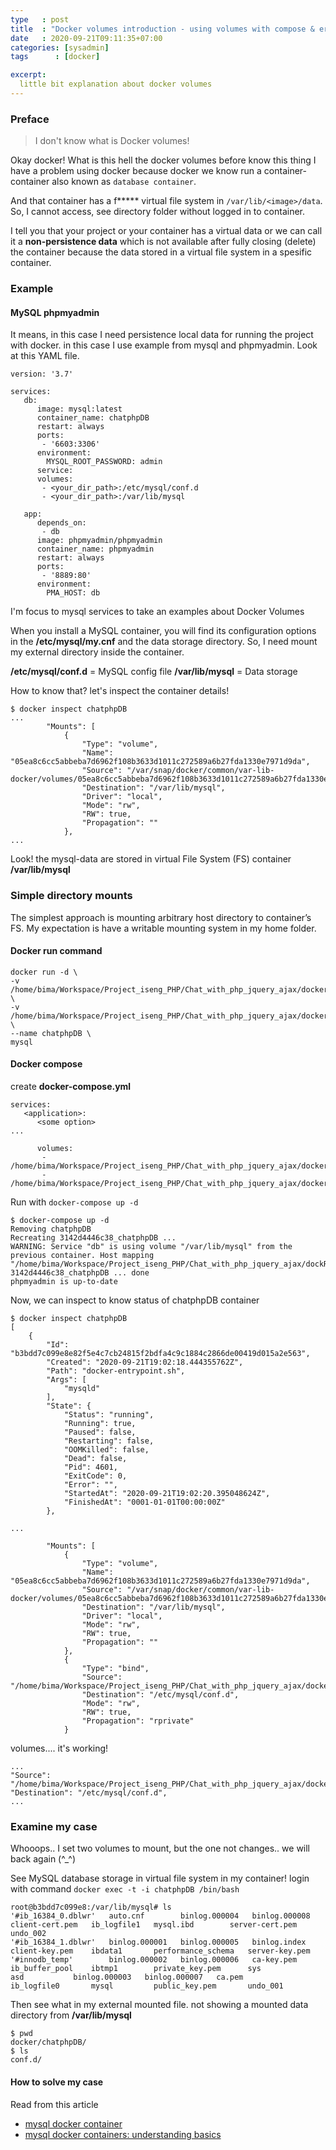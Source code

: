 ```yaml
---
type   : post
title  : "Docker volumes introduction - using volumes with compose & error"
date   : 2020-09-21T09:11:35+07:00
categories: [sysadmin]
tags      : [docker]

excerpt:
  little bit explanation about docker volumes
---
```


### Preface
>I don't know what is Docker volumes!

Okay docker! What is this hell the docker volumes before know this thing I have a problem using docker because docker we know run a container-container also known as ```database container```.

And that container has a f***** virtual file system in  ```/var/lib/<image>/data```. So, I cannot access, see directory folder without logged in to container.

I tell you that your project or your container has a virtual data or we can call it a **non-persistence data** which is not available after fully closing (delete) the container because the data stored in a virtual file system in a spesific container.

### Example
#### MySQL phpmyadmin
It means, in this case I need persistence local data for running the project with docker. in this case I use example from mysql and phpmyadmin. Look at this YAML file.

```
version: '3.7'

services:
   db:
      image: mysql:latest
      container_name: chatphpDB
      restart: always
      ports:
       - '6603:3306'
      environment:
        MYSQL_ROOT_PASSWORD: admin
      service:
      volumes:
       - <your_dir_path>:/etc/mysql/conf.d
       - <your_dir_path>:/var/lib/mysql

   app:
      depends_on:
       - db
      image: phpmyadmin/phpmyadmin
      container_name: phpmyadmin
      restart: always
      ports:
       - '8889:80'
      environment:
        PMA_HOST: db
```

I'm focus to mysql services to take an examples about Docker Volumes

When you install a MySQL container, you will find its configuration options in the **/etc/mysql/my.cnf**  and the data storage directory. So, I need mount my external directory inside the container.

**/etc/mysql/conf.d** = MySQL config file
**/var/lib/mysql** = Data storage

How to know that? let's inspect the container details!

```
$ docker inspect chatphpDB
...
        "Mounts": [
            {
                "Type": "volume",
                "Name": "05ea8c6cc5abbeba7d6962f108b3633d1011c272589a6b27fda1330e7971d9da",
                "Source": "/var/snap/docker/common/var-lib-docker/volumes/05ea8c6cc5abbeba7d6962f108b3633d1011c272589a6b27fda1330e7971d9da/_data",
                "Destination": "/var/lib/mysql",
                "Driver": "local",
                "Mode": "rw",
                "RW": true,
                "Propagation": ""
            },
...
```

Look! the mysql-data are stored in virtual File System (FS) container **/var/lib/mysql**

### Simple directory mounts

The simplest approach is mounting arbitrary host directory to container’s FS. My expectation is have a writable mounting system in my home folder.

#### Docker run command
    docker run -d \
    -v /home/bima/Workspace/Project_iseng_PHP/Chat_with_php_jquery_ajax/docker/chatphpDB/conf.d:/etc/mysql/conf.d \
    -v /home/bima/Workspace/Project_iseng_PHP/Chat_with_php_jquery_ajax/docker/chatphpDB/:/var/lib/mysql \
    --name chatphpDB \
    mysql

#### Docker compose
create **docker-compose.yml**
```
services:
   <application>:
      <some option>
...

      volumes:
       - /home/bima/Workspace/Project_iseng_PHP/Chat_with_php_jquery_ajax/docker/chatphpDB/conf.d:/etc/mysql/conf.d
       - /home/bima/Workspace/Project_iseng_PHP/Chat_with_php_jquery_ajax/docker/chatphpDB/:/var/lib/mysql
```

Run with ```docker-compose up -d```

    $ docker-compose up -d
    Removing chatphpDB
    Recreating 3142d4446c38_chatphpDB ...
    WARNING: Service "db" is using volume "/var/lib/mysql" from the previous container. Host mapping "/home/bima/Workspace/Project_iseng_PHP/Chat_with_php_jquery_ajax/dockRecreating 3142d4446c38_chatphpDB ... done
    phpmyadmin is up-to-date

Now, we can inspect to know status of chatphpDB container

```
$ docker inspect chatphpDB
[
    {
        "Id": "b3bdd7c099e8e82f5e4c7cb24815f2bdfa4c9c1884c2866de00419d015a2e563",
        "Created": "2020-09-21T19:02:18.444355762Z",
        "Path": "docker-entrypoint.sh",
        "Args": [
            "mysqld"
        ],
        "State": {
            "Status": "running",
            "Running": true,
            "Paused": false,
            "Restarting": false,
            "OOMKilled": false,
            "Dead": false,
            "Pid": 4601,
            "ExitCode": 0,
            "Error": "",
            "StartedAt": "2020-09-21T19:02:20.395048624Z",
            "FinishedAt": "0001-01-01T00:00:00Z"
        },

...

        "Mounts": [
            {
                "Type": "volume",
                "Name": "05ea8c6cc5abbeba7d6962f108b3633d1011c272589a6b27fda1330e7971d9da",
                "Source": "/var/snap/docker/common/var-lib-docker/volumes/05ea8c6cc5abbeba7d6962f108b3633d1011c272589a6b27fda1330e7971d9da/_data",
                "Destination": "/var/lib/mysql",
                "Driver": "local",
                "Mode": "rw",
                "RW": true,
                "Propagation": ""
            },
            {
                "Type": "bind",
                "Source": "/home/bima/Workspace/Project_iseng_PHP/Chat_with_php_jquery_ajax/docker/chatphpDB/conf.d",
                "Destination": "/etc/mysql/conf.d",
                "Mode": "rw",
                "RW": true,
                "Propagation": "rprivate"
            }

```

volumes.... it's working!

    ...
    "Source": "/home/bima/Workspace/Project_iseng_PHP/Chat_with_php_jquery_ajax/docker/chatphpDB/conf.d",
    "Destination": "/etc/mysql/conf.d",
    ...

### Examine my case
Whooops.. I set two volumes to mount, but the one not changes.. we will back again (^_^)

See MySQL database storage in virtual file system in my container! login with command ```docker exec -t -i chatphpDB /bin/bash```

    root@b3bdd7c099e8:/var/lib/mysql# ls
    '#ib_16384_0.dblwr'   auto.cnf	      binlog.000004   binlog.000008   client-cert.pem   ib_logfile1   mysql.ibd		   server-cert.pem   undo_002
    '#ib_16384_1.dblwr'   binlog.000001   binlog.000005   binlog.index    client-key.pem    ibdata1       performance_schema   server-key.pem
    '#innodb_temp'	      binlog.000002   binlog.000006   ca-key.pem      ib_buffer_pool    ibtmp1	      private_key.pem	   sys
    asd		      binlog.000003   binlog.000007   ca.pem	      ib_logfile0       mysql	      public_key.pem	   undo_001

Then see what in my external mounted file. not showing a mounted data directory from **/var/lib/mysql**

    $ pwd
    docker/chatphpDB/
    $ ls
    conf.d/

#### How to solve my case
Read from this article
- [mysql docker container](https://phoenixnap.com/kb/mysql-docker-container)
- [mysql docker containers: understanding basics](https://severalnines.com/database-blog/mysql-docker-containers-understanding-basics)
